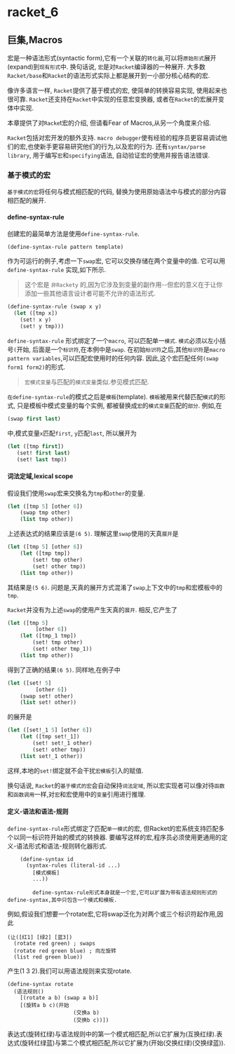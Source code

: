 # racket_6

## 巨集,Macros

宏是一种语法形式(syntactic form),它有一个关联的`转化器`,可以将`原始形式`展开(expand)到`现有形式`中.
换句话说, `宏`是对`Racket`编译器的一种展开. 大多数`Racket/base`和`Racket`的语法形式实际上都是展开到一小部分核心结构的宏.

像许多语言一样, `Racket`提供了基于模式的宏, 使简单的转换容易实现, 使用起来也很可靠.
`Racket`还支持在`Racket`中实现的任意宏变换器, 或者在`Racket`的宏展开变体中实现.

本章提供了对`Racke`t宏的介绍, 但请看Fear of Macros,从另一个角度来介绍.

`Racket`包括对宏开发的额外支持.
`macro debugger`使有经验的程序员更容易调试他们的宏,也使新手更容易研究他们的行为,以及宏的行为.
还有`syntax/parse library`, 用于编写`宏`和`specifying`语法, 自动验证宏的使用并报告语法错误.

### 基于模式的宏

`基于模式的宏`将任何与模式相匹配的代码, 替换为使用原始语法中与模式的部分内容相匹配的展开.

#### define-syntax-rule

创建宏的最简单方法是使用`define-syntax-rule`.

```lisp
(define-syntax-rule pattern template)
```

作为可运行的例子,考虑一下`swap`宏, 它可以交换存储在两个变量中的值. 它可以用 `define-syntax-rule` 实现,如下所示.

> 这个宏是 `非Rackety` 的,因为它涉及到变量的副作用--但宏的意义在于让你添加一些其他语言设计者可能不允许的语法形式.

```lisp
(define-syntax-rule (swap x y)
  (let ([tmp x])
    (set! x y)
    (set! y tmp)))
```

`define-syntax-rule` 形式绑定了一个`macro`, 可以匹配单一`模式`.
`模式`必须以左小括号`(`开始, 后面是一个`标识符`,在本例中是`swap`.
在初始`标识符`之后,其他`标识符`是`macro pattern variables`,可以匹配宏使用时的任何内容.
因此,这个宏匹配任何`(swap form1 form2)`的形式.

> `宏模式变量`与匹配的`模式变量`类似.参见模式匹配.

`在define-syntax-rule`的模式之后是`模板`(template).
`模板`被用来代替匹配`模式`的形式, 只是模板中模式变量的每个实例, 都被替换成`宏`的`模式变量`匹配的`部分`.
例如,在

```lisp
(swap first last)
```

中,模式变量`x`匹配`first`, `y`匹配`last`, 所以展开为

```lisp
(let ([tmp first])
   (set! first last)
   (set! last tmp))
```

#### 词法定域,lexical scope

假设我们使用`swap`宏来交换名为`tmp`和`other`的变量.

```lisp
(let ([tmp 5] [other 6])
    (swap tmp other)
    (list tmp other))
```

上述表达式的结果应该是`(6 5)`.  理解这里`swap`使用的天真`展开`是

```lisp
(let ([tmp 5] [other 6])
    (let ([tmp tmp])
        (set! tmp other)
        (set! other tmp))
    (list tmp other))
```

其结果是`(5 6)`. 问题是,天真的展开方式混淆了`swap`上下文中的`tmp`和宏模板中的`tmp`.

`Racket`并没有为上述`swap`的使用产生天真的`展开`. 相反,它产生了

```lisp
(let ([tmp 5]
         [other 6])
    (let ([tmp_1 tmp])
        (set! tmp other)
        (set! other tmp_1))
    (list tmp other))
```

得到了正确的结果`(6 5)`. 同样地,在例子中

```lisp
(let ([set! 5]
         [other 6])
    (swap set! other)
    (list set! other))
```

的展开是

```lisp
(let ([set!_1 5] [other 6])
    (let ([tmp set!_1])
        (set! set!_1 other)
        (set! other tmp))
    (list set!_1 other))
```

这样,本地的`set!`绑定就不会干扰`宏模板`引入的赋值.

换句话说, `Racket`的`基于模式的宏`会自动保持`词法定域`, 所以宏实现者可以像对待`函数`和`函数调用`一样,对`宏`和宏使用中的`变量`引用进行推理.

#### 定义-语法和语法-规则

`define-syntax-rule`形式绑定了匹配`单一模式`的宏, 但Racket的宏系统支持匹配多个以同一标识符开始的模式的转换器.
要编写这样的宏,程序员必须使用更通用的定义-语法形式和语法-规则转化器形式.

        (define-syntax id
          (syntax-rules (literal-id ...)
            [模式模板]
            ...))

            define-syntax-rule形式本身就是一个宏,它可以扩展为带有语法规则形式的define-syntax,其中只包含一个模式和模板.

例如,假设我们想要一个rotate宏,它将swap泛化为对两个或三个标识符起作用,因此

    (让([红1] [绿2] [蓝3])
      (rotate red green) ; swaps
      (rotate red green blue) ; 向左旋转
      (list red green blue))

产生(1 3 2).我们可以用语法规则来实现rotate.

    (define-syntax rotate
      (语法规则()
        [(rotate a b) (swap a b)]
        [(旋转a b c)(开始
                         (交换a b)
                         (交换b c))])

表达式(旋转红绿)与语法规则中的第一个模式相匹配,所以它扩展为(互换红绿).表达式(旋转红绿蓝)与第二个模式相匹配,所以它扩展为(开始(交换红绿)(交换绿蓝)). 